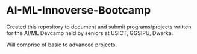 # AI-ML-Innoverse-Bootcamp
Created this repository to document and submit programs/projects written for the AI/ML Devcamp held by seniors at USICT, GGSIPU, Dwarka.

Will comprise of basic to advanced projects.
